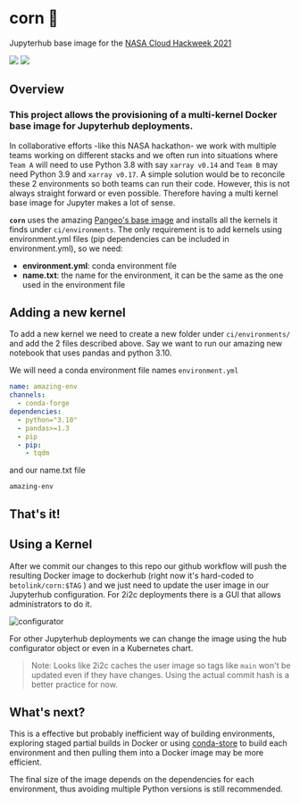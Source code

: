 # corn 🌽

Jupyterhub base image for the [NASA Cloud Hackweek 2021](https://nasa-openscapes.github.io/2021-Cloud-Hackathon/)

![](https://img.shields.io/docker/image-size/betolink/corn?sort=date)
![](https://img.shields.io/docker/v/betolink/corn)

## Overview

### This project allows the provisioning of a multi-kernel Docker base image for Jupyterhub deployments.

In collaborative efforts -like this NASA hackathon- we work with multiple teams working on different stacks and we often run into situations where `Team A` will need to use Python 3.8 with say `xarray v0.14` and `Team B` may need Python 3.9 and `xarray v0.17`.  A simple solution would be to reconcile these 2 environments so both teams can run their code. However, this is not always straight forward or even possible. Therefore having a multi kernel base image for Jupyter makes a lot of sense. 

**`corn`** uses the amazing [Pangeo's base image](https://github.com/pangeo-data/pangeo-docker-images) and installs all the kernels it finds under `ci/environments`.  The only requirement is to add kernels using environment.yml files (pip dependencies can be included in environment.yml), so we need:

* **environment.yml**: conda environment file
* **name.txt**: the name for the environment, it can be the same as the one used in the environment file


## Adding a new kernel

To add a new kernel we need to create a new folder under `ci/environments/` and add the 2 files described above. Say we want to run our amazing new notebook that uses pandas and python 3.10.

We will need a conda environment file names `environment.yml` 
```yaml
name: amazing-env
channels:
  - conda-forge
dependencies:
  - python="3.10"
  - pandas>=1.3
  - pip
  - pip:
    - tqdm
```
and our name.txt file
```
amazing-env
```

## **That's it!**

## Using a Kernel

After we commit our changes to this repo our github workflow will push the resulting Docker image to dockerhub (right now it's hard-coded to `betolink/corn:$TAG` ) and we just need to update the user image in our Jupyterhub configuration. For 2i2c deployments there is a GUI that allows administrators to do it.

![configurator](https://user-images.githubusercontent.com/717735/139174138-f6eb011e-9cc5-4c15-af68-d77ae5d7ee00.png)

For other Jupyterhub deployments we can change the image using the hub configurator object or even in a Kubernetes chart.

> Note: Looks like 2i2c caches the user image so tags like `main` won't be updated even if they have changes. Using the actual commit hash is a better practice for now.

## What's next?

This is a effective but probably inefficient way of building environments, exploring staged partial builds in Docker or using [conda-store](https://github.com/Quansight/conda-store) to build each environment and then pulling them into a Docker image may be more efficient.

The final size of the image depends on the dependencies for each environment, thus avoiding multiple Python versions is still recommended.

